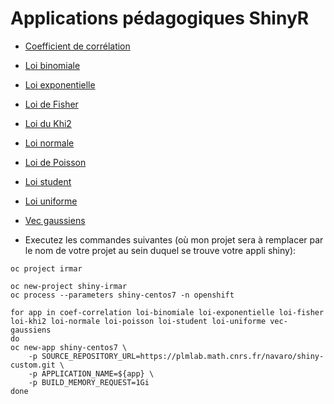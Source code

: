 # Applications pédagogiques ShinyR 

- [Coefficient de corrélation](https://coef-correlation-irmar.apps.math.cnrs.fr)
- [Loi binomiale](https://loi-binomiale-irmar.apps.math.cnrs.fr)
- [Loi exponentielle](https://loi-exponentielle-irmar.apps.math.cnrs.fr)
- [Loi de Fisher](https://loi-fisher.apps.math.cnrs.fr)
- [Loi du Khi2](https://loi-khi2.apps.math.cnrs.fr)
- [Loi normale](https://loi-normale.apps.math.cnrs.fr)
- [Loi de Poisson](https://loi-poisson.apps.math.cnrs.fr)
- [Loi student](https://loi-student.apps.math.cnrs.fr)
- [Loi uniforme](https://loi-uniforme.apps.math.cnrs.fr)
- [Vec gaussiens](https://vec-gaussiens.apps.math.cnrs.fr)

- Executez les commandes suivantes (où mon projet sera à remplacer par le nom de votre projet au sein duquel se trouve votre appli shiny):
```
oc project irmar
```

```
oc new-project shiny-irmar
oc process --parameters shiny-centos7 -n openshift

for app in coef-correlation loi-binomiale loi-exponentielle loi-fisher loi-khi2 loi-normale loi-poisson loi-student loi-uniforme vec-gaussiens
do
oc new-app shiny-centos7 \
    -p SOURCE_REPOSITORY_URL=https://plmlab.math.cnrs.fr/navaro/shiny-custom.git \
    -p APPLICATION_NAME=${app} \
    -p BUILD_MEMORY_REQUEST=1Gi
done

